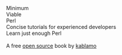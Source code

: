 <div class="title-page">
  <div id="title1">Minimum</div>
  <div id="title2">Viable</div>
  <div id="title3">Perl</div>
  
  <div id="subtitle2">Concise tutorials for experienced developers</div>
  <div id="subtitle1">Learn just enough Perl</div>
  <div id="subtitle3"><div id="spacer">&nbsp;</div> A free <a href="https://github.com/kablamo/mvp.kablamo.org">open source</a> book by <a href="http://blog.kablamo.org">kablamo</a></div>
</div>
 
